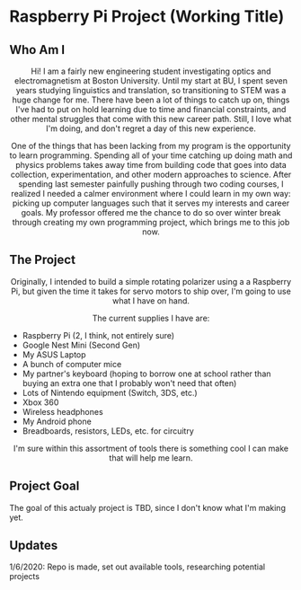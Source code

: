 # Raspberry Pi Project (Working Title)

## Who Am I
<p align="center">Hi! I am a fairly new engineering student investigating optics and electromagnetism at Boston University. Until my start at BU, I spent seven years studying linguistics and translation, so transitioning to STEM was a huge change for me. There have been a lot of things to catch up on, things I've had to put on hold learning due to time and financial constraints, and other mental struggles that come with this new career path. Still, I love what I'm doing, and don't regret a day of this new experience.</p>

<p align ="center">One of the things that has been lacking from my program is the opportunity to learn programming. Spending all of your time catching up doing math and physics problems takes away time from building code that goes into data collection, experimentation, and other modern approaches to science. After spending last semester painfully pushing through two coding courses, I realized I needed a calmer environment where I could learn in my own way: picking up computer languages such that it serves my interests and career goals. My professor offered me the chance to do so over winter break through creating my own programming project, which brings me to this job now.</p>

## The Project
<p align="center">Originally, I intended to build a simple rotating polarizer using a a Raspberry Pi, but given the time it takes for servo motors to ship over, I'm going to use what I have on hand.</p>

<p align="center">The current supplies I have are:</p>

- Raspberry Pi (2, I think, not entirely sure)
- Google Nest Mini (Second Gen)
- My ASUS Laptop
- A bunch of computer mice
- My partner's keyboard (hoping to borrow one at school rather than buying an extra one that I probably won't need that often)
- Lots of Nintendo equipment (Switch, 3DS, etc.)
- Xbox 360
- Wireless headphones
- My Android phone
- Breadboards, resistors, LEDs, etc. for circuitry

<p align="center">I'm sure within this assortment of tools there is something cool I can make that will help me learn.</p>

## Project Goal
<p align="center>My personal goal is to just become more confortable with programming. I feel like my classes threw me into simply providing answers without actually sitting down and understanding the thoughts behind the code. By the end of this, I just want to be able to actually explain what my project does from the inside out.</p>
          
<p align="center">The goal of this actualy project is TBD, since I don't know what I'm making yet.</p>

## Updates
1/6/2020: Repo is made, set out available tools, researching potential projects

